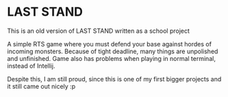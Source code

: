 # LAST STAND

This is an old version of LAST STAND written as a school project

A simple RTS game where you must defend your base against hordes of incoming monsters.
Because of tight deadline, many things are unpolished and unfinished. Game also has problems
when playing in normal terminal, instead of Intellij.

Despite this, I am still proud, since this is one of my first bigger projects and it still came out nicely :p
